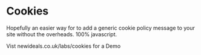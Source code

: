 Cookies
=======

Hopefully an easier way for to add a generic cookie policy message to your site without the overheads. 100% javascript.

Vist newideals.co.uk/labs/cookies for a Demo

